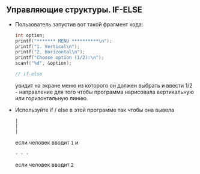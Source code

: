 ## Управляющие структуры. IF-ELSE


* Пользователь запустив вот такой фрагмент кода:
    
    ```c
    int option; 
    printf("******* MENU **********\n");
    printf("1. Vertical\n");
    printf("2. Horizontal\n");
    printf("Choose option (1/2):\n");
    scanf("%d", &option);

    // if-else

    ```
    увидит на экране меню из которого он должен выбрать и ввести 1/2 - направление для того чтобы программа нарисовала вертикальную или горизонтальную линию.

* Используйте if / else в этой программе так чтобы она вывела
 
  ```
  |
  |
  |  
  ```
  если человек вводит ```1```
  и 

  ```
  - - -
  ```
  если человек вводит ```2```
